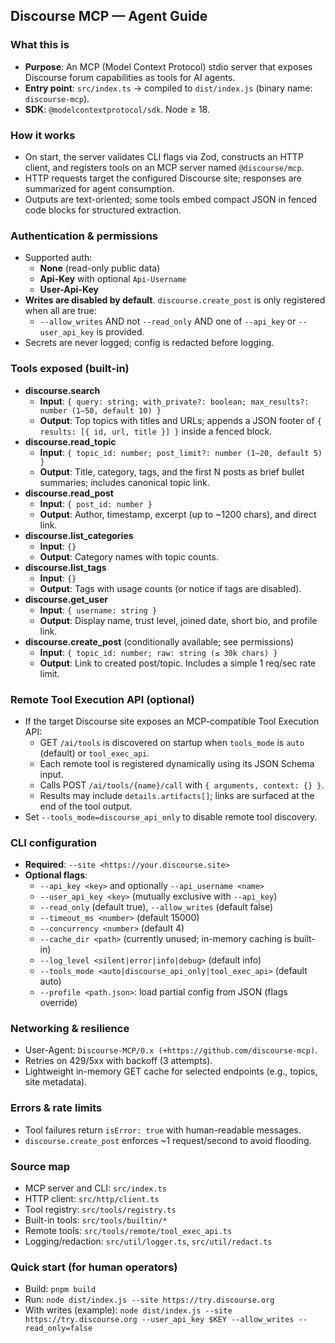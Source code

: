 ## Discourse MCP — Agent Guide

### What this is
- **Purpose**: An MCP (Model Context Protocol) stdio server that exposes Discourse forum capabilities as tools for AI agents.
- **Entry point**: `src/index.ts` → compiled to `dist/index.js` (binary name: `discourse-mcp`).
- **SDK**: `@modelcontextprotocol/sdk`. Node ≥ 18.

### How it works
- On start, the server validates CLI flags via Zod, constructs an HTTP client, and registers tools on an MCP server named `@discourse/mcp`.
- HTTP requests target the configured Discourse site; responses are summarized for agent consumption.
- Outputs are text-oriented; some tools embed compact JSON in fenced code blocks for structured extraction.

### Authentication & permissions
- Supported auth:
  - **None** (read-only public data)
  - **Api-Key** with optional `Api-Username`
  - **User-Api-Key**
- **Writes are disabled by default**. `discourse.create_post` is only registered when all are true:
  - `--allow_writes` AND not `--read_only` AND one of `--api_key` or `--user_api_key` is provided.
- Secrets are never logged; config is redacted before logging.

### Tools exposed (built-in)
- **discourse.search**
  - **Input**: `{ query: string; with_private?: boolean; max_results?: number (1–50, default 10) }`
  - **Output**: Top topics with titles and URLs; appends a JSON footer of `{ results: [{ id, url, title }] }` inside a fenced block.
- **discourse.read_topic**
  - **Input**: `{ topic_id: number; post_limit?: number (1–20, default 5) }`
  - **Output**: Title, category, tags, and the first N posts as brief bullet summaries; includes canonical topic link.
- **discourse.read_post**
  - **Input**: `{ post_id: number }`
  - **Output**: Author, timestamp, excerpt (up to ~1200 chars), and direct link.
- **discourse.list_categories**
  - **Input**: `{}`
  - **Output**: Category names with topic counts.
- **discourse.list_tags**
  - **Input**: `{}`
  - **Output**: Tags with usage counts (or notice if tags are disabled).
- **discourse.get_user**
  - **Input**: `{ username: string }`
  - **Output**: Display name, trust level, joined date, short bio, and profile link.
- **discourse.create_post** (conditionally available; see permissions)
  - **Input**: `{ topic_id: number; raw: string (≤ 30k chars) }`
  - **Output**: Link to created post/topic. Includes a simple 1 req/sec rate limit.

### Remote Tool Execution API (optional)
- If the target Discourse site exposes an MCP-compatible Tool Execution API:
  - GET `/ai/tools` is discovered on startup when `tools_mode` is `auto` (default) or `tool_exec_api`.
  - Each remote tool is registered dynamically using its JSON Schema input.
  - Calls POST `/ai/tools/{name}/call` with `{ arguments, context: {} }`.
  - Results may include `details.artifacts[]`; links are surfaced at the end of the tool output.
- Set `--tools_mode=discourse_api_only` to disable remote tool discovery.

### CLI configuration
- **Required**: `--site <https://your.discourse.site>`
- **Optional flags**:
  - `--api_key <key>` and optionally `--api_username <name>`
  - `--user_api_key <key>` (mutually exclusive with `--api_key`)
  - `--read_only` (default true), `--allow_writes` (default false)
  - `--timeout_ms <number>` (default 15000)
  - `--concurrency <number>` (default 4)
  - `--cache_dir <path>` (currently unused; in-memory caching is built-in)
  - `--log_level <silent|error|info|debug>` (default info)
  - `--tools_mode <auto|discourse_api_only|tool_exec_api>` (default auto)
  - `--profile <path.json>`: load partial config from JSON (flags override)

### Networking & resilience
- User-Agent: `Discourse-MCP/0.x (+https://github.com/discourse-mcp)`.
- Retries on 429/5xx with backoff (3 attempts).
- Lightweight in-memory GET cache for selected endpoints (e.g., topics, site metadata).

### Errors & rate limits
- Tool failures return `isError: true` with human-readable messages.
- `discourse.create_post` enforces ~1 request/second to avoid flooding.

### Source map
- MCP server and CLI: `src/index.ts`
- HTTP client: `src/http/client.ts`
- Tool registry: `src/tools/registry.ts`
- Built-in tools: `src/tools/builtin/*`
- Remote tools: `src/tools/remote/tool_exec_api.ts`
- Logging/redaction: `src/util/logger.ts`, `src/util/redact.ts`

### Quick start (for human operators)
- Build: `pnpm build`
- Run: `node dist/index.js --site https://try.discourse.org`
- With writes (example): `node dist/index.js --site https://try.discourse.org --user_api_key $KEY --allow_writes --read_only=false`
